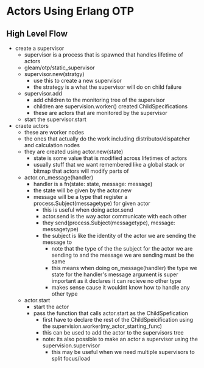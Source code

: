 # Actors Using Erlang OTP

## High Level Flow
- create a supervisor
    - supervisor is a process that is spawned that handles lifetime of actors
    - gleam/otp/static_supervisor
    - supervisor.new(stratgy)
        - use this to create a new supervisor
        - the strategy is a what the supervisor will do on child failure
    - supervisor.add
        - add children to the monitoring tree of the supervisor
        - children are supervision.worker() created ChildSpecifications
        - these are actors that are monitored by the supervisor
    - start the supervisor.start
- craete actors
    - these are worker nodes
    - the ones that actually do the work including distributor/dispatcher and calculation nodes
    - they are created using actor.new(state)
        - state is some value that is modified across lifetimes of actors
        - usually stuff that we want remembered like a global stack or bitmap that actors will modify
        parts of
    - actor.on_message(handler)
        - handler is a fn(state: state, message: message)
        - the state will be given by the actor.new
        - message will be a type that register a process.Subject(messagetype) for given actor
            - this is useful when doing actor.send
            - actor.send is the way actor communicate with each other
            - they send(process.Subject(messagetype), message: messagetype)
            - the subject is like the identity of the actor we are sending the message to
                - note that the type of the the subject for the actor we are sending to and the message
                we are sending must be the same
                - this means when doing on_message(handler) the type we state for the handler's message
                argument is super important as it declares it can recieve no other type
                - makes sense cause it wouldnt know how to handle any other type
    - actor.start
        - start the actor
        - pass the function that calls actor.start as the ChildSpefication 
            - first have to declare the rest of the ChildSpeicification using the 
            supervision.worker(my_actor_starting_func)
            - this can be used to add the actor to the supervisors tree
            - note: its also possible to make an actor a supervisor using the supervision.supervisor
                - this may be useful when we need multiple supervisors to split focus/load

